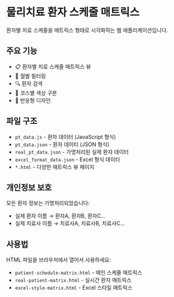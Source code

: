 # 물리치료 환자 스케줄 매트릭스

환자별 치료 스케줄을 매트릭스 형태로 시각화하는 웹 애플리케이션입니다.

## 주요 기능

- 📋 환자별 치료 스케줄 매트릭스 뷰
- 📅 월별 필터링
- 🔍 환자 검색
- 🎨 코스별 색상 구분
- 📱 반응형 디자인

## 파일 구조

- `pt_data.js` - 환자 데이터 (JavaScript 형식)
- `pt_data.json` - 환자 데이터 (JSON 형식)
- `real_pt_data.json` - 가명처리된 실제 환자 데이터
- `excel_format_data.json` - Excel 형식 데이터
- `*.html` - 다양한 매트릭스 뷰 페이지

## 개인정보 보호

모든 환자 정보는 가명처리되었습니다:
- 실제 환자 이름 → 환자A, 환자B, 환자C...
- 실제 치료사 이름 → 치료사A, 치료사B, 치료사C...

## 사용법

HTML 파일을 브라우저에서 열어서 사용하세요:
- `patient-schedule-matrix.html` - 메인 스케줄 매트릭스
- `real-patient-matrix.html` - 실시간 환자 매트릭스
- `excel-style-matrix.html` - Excel 스타일 매트릭스